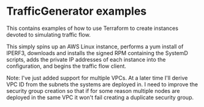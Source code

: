 # TrafficGenerator examples

This contains examples of how to use Terraform to create instances devoted to simulating traffic flow.

This simply spins up an AWS Linux instance, performs a yum install of IPERF3, downloads and installs the signed RPM containing the SystemD scripts, adds the private IP addresses of each instance into the configuration, and begins the traffic flow client.

Note: I've just added support for multiple VPCs. At a later time I'll derive VPC ID from the subnets the systems are deployed in. I need to improve the security group creation so that if for some reason multiple nodes are deployed in the same VPC it won't fail creating a duplicate security group.
